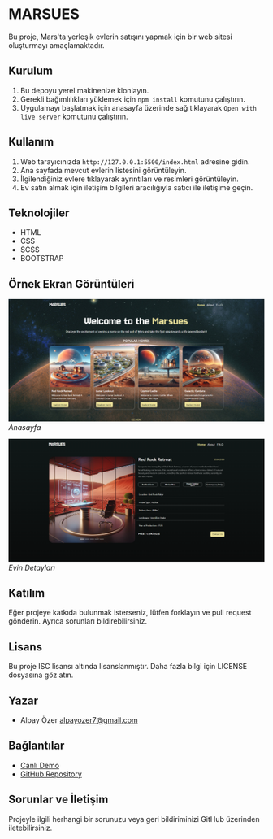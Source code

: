 # MARSUES

Bu proje, Mars'ta yerleşik evlerin satışını yapmak için bir web sitesi oluşturmayı amaçlamaktadır.

## Kurulum

1. Bu depoyu yerel makinenize klonlayın.
2. Gerekli bağımlılıkları yüklemek için `npm install` komutunu çalıştırın.
4. Uygulamayı başlatmak için anasayfa üzerinde sağ tıklayarak `Open with live server` komutunu çalıştırın.

## Kullanım

1. Web tarayıcınızda `http://127.0.0.1:5500/index.html` adresine gidin.
2. Ana sayfada mevcut evlerin listesini görüntüleyin.
3. İlgilendiğiniz evlere tıklayarak ayrıntıları ve resimleri görüntüleyin.
4. Ev satın almak için iletişim bilgileri aracılığıyla satıcı ile iletişime geçin.

## Teknolojiler

- HTML
- CSS
- SCSS
- BOOTSTRAP

## Örnek Ekran Görüntüleri

![Ana Sayfa](./assets/screenshots/homescreen.png)
_Anasayfa_

![Evi Detayları](./assets/screenshots/house-details.png)
_Evin Detayları_

## Katılım

Eğer projeye katkıda bulunmak isterseniz, lütfen forklayın ve pull request gönderin. Ayrıca sorunları bildirebilirsiniz.

## Lisans

Bu proje ISC lisansı altında lisanslanmıştır. Daha fazla bilgi için LICENSE dosyasına göz atın.

## Yazar

- Alpay Özer <alpayozer7@gmail.com>

## Bağlantılar

- [Canlı Demo]()
- [GitHub Repository](https://github.com/waroi/TurkcellFrontend2024/tree/main/Ogrenciler/alpayozer/Odevler/Vize-1)

## Sorunlar ve İletişim

Projeyle ilgili herhangi bir sorunuzu veya geri bildiriminizi GitHub üzerinden iletebilirsiniz.
